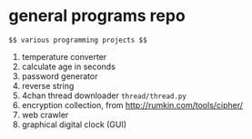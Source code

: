 # general programs repo

	$$ various programming projects $$ 

01. temperature converter
02. calculate age in seconds
03. password generator
04. reverse string
05. 4chan thread downloader					``` thread/thread.py ```
06. encryption collection, from http://rumkin.com/tools/cipher/
07. web crawler
08. graphical digital clock (GUI)
